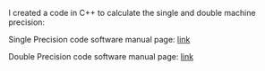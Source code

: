 I created a code in C++ to calculate the single and double machine precision:

Single Precision code software manual page: [link](https://emilyblackb.github.io/math5610/Software_Manual/MachineErrorSinglePrecision)

Double Precision code software manual page: [link](https://emilyblackb.github.io/math5610/Software_Manual/MachineErrorDoublePrecision)

